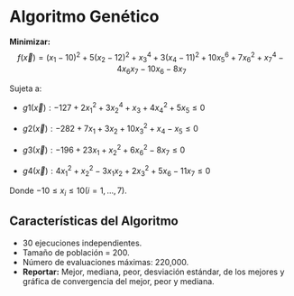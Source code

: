 # Algoritmo Genético

**Minimizar:**
$$f(\vec{x})=(x_{1} − 10)^2 + 5(x_{2} − 12)^{2} + x_{3}^{4} + 3(x_{4} − 11)^2 +
10x_{5}^{6} + 7x_{6}^2 + x_{7}^{4} − 4x_{6}x_{7} − 10x_{6} − 8x_{7}$$

Sujeta a:

- $g1(\vec{x}) : −127 + 2x_{1}^{2} + 3x_{2}^{4} + x_{3} + 4x_{4}^{2} + 5x_{5} ≤ 0$

- $g2(\vec{x}) : −282 + 7x_{1} + 3x_{2} + 10x_{3}^{2} + x_{4} − x_{5} ≤ 0$

- $g3(\vec{x}) : −196 + 23x_{1} + x_{2}^{2} + 6x_{6}^{2} − 8x_{7} ≤ 0$

- $g4(\vec{x}) : 4x_{1}^{2} + x_{2}^{2} − 3x_{1}x_{2} + 2x_{3}^2 + 5x_{6} − 11x_{7} ≤ 0$

Donde $−10 ≤ x_{i} ≤ 10(i = 1, ..., 7)$.

## Características del Algoritmo

- 30 ejecuciones independientes.
- Tamaño de población = 200.
- Número de evaluaciones máximas: 220,000.
- **Reportar:** Mejor, mediana, peor, desviación estándar, de los mejores y gráfica de convergencia del mejor, peor y mediana.
